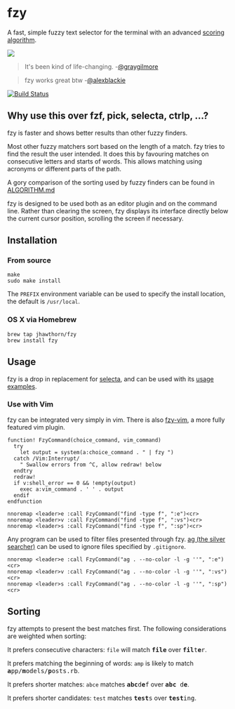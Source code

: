 # fzy

A fast, simple fuzzy text selector for the terminal with an advanced [scoring
algorithm](#sorting).

![](http://i.hawth.ca/u/fzy2.gif)

<blockquote>
It's been kind of life-changing.
-<a href="https://github.com/graygilmore/">@graygilmore</a>
</blockquote>

<blockquote>
fzy works great btw
-<a href="https://twitter.com/alexblackie/status/719297828892188672">@alexblackie</a>
</blockquote>

[![Build Status](https://travis-ci.org/jhawthorn/fzy.svg?branch=master)](https://travis-ci.org/jhawthorn/fzy)

## Why use this over fzf, pick, selecta, ctrlp, ...?

fzy is faster and shows better results than other fuzzy finders.

Most other fuzzy matchers sort based on the length of a match. fzy tries to
find the result the user intended. It does this by favouring matches on
consecutive letters and starts of words. This allows matching using acronyms or
different parts of the path.

A gory comparison of the sorting used by fuzzy finders can be found in [ALGORITHM.md](ALGORITHM.md)

fzy is designed to be used both as an editor plugin and on the command line.
Rather than clearing the screen, fzy displays its interface directly below the current cursor position, scrolling the screen if necessary.

## Installation

### From source

    make
    sudo make install

The `PREFIX` environment variable can be used to specify the install location,
the default is `/usr/local`.

### OS X via Homebrew

    brew tap jhawthorn/fzy
    brew install fzy

## Usage

fzy is a drop in replacement for [selecta](https://github.com/garybernhardt/selecta), and can be used with its [usage examples](https://github.com/garybernhardt/selecta#usage-examples).

### Use with Vim

fzy can be integrated very simply in vim. There is also [fzy-vim](https://github.com/Dkendal/fzy-vim), a more fully featured vim plugin.

``` vim
function! FzyCommand(choice_command, vim_command)
  try
    let output = system(a:choice_command . " | fzy ")
  catch /Vim:Interrupt/
    " Swallow errors from ^C, allow redraw! below
  endtry
  redraw!
  if v:shell_error == 0 && !empty(output)
    exec a:vim_command . ' ' . output
  endif
endfunction

nnoremap <leader>e :call FzyCommand("find -type f", ":e")<cr>
nnoremap <leader>v :call FzyCommand("find -type f", ":vs")<cr>
nnoremap <leader>s :call FzyCommand("find -type f", ":sp")<cr>
```

Any program can be used to filter files presented through fzy. [ag (the silver searcher)](https://github.com/ggreer/the_silver_searcher) can be used to ignore files specified by `.gitignore`.

``` vim
nnoremap <leader>e :call FzyCommand("ag . --no-color -l -g ''", ":e")<cr>
nnoremap <leader>v :call FzyCommand("ag . --no-color -l -g ''", ":vs")<cr>
nnoremap <leader>s :call FzyCommand("ag . --no-color -l -g ''", ":sp")<cr>
```

## Sorting

fzy attempts to present the best matches first. The following considerations are weighted when sorting:

It prefers consecutive characters: `file` will match <tt><b>file</b></tt> over <tt><b>fil</b>t<b>e</b>r</tt>.

It prefers matching the beginning of words: `amp` is likely to match <tt><b>a</b>pp/<b>m</b>odels/<b>p</b>osts.rb</tt>.

It prefers shorter matches: `abce` matches <tt><b>abc</b>d<b>e</b>f</tt> over <tt><b>abc</b> d<b>e</b></tt>.

It prefers shorter candidates: `test` matches <tt><b>test</b>s</tt> over <tt><b>test</b>ing</b></tt>.

